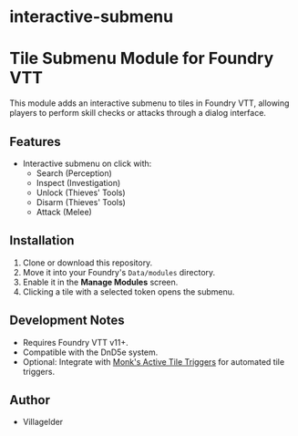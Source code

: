 # interactive-submenu

# Tile Submenu Module for Foundry VTT

This module adds an interactive submenu to tiles in Foundry VTT, allowing players to perform skill checks or attacks through a dialog interface.

## Features

- Interactive submenu on click with:
  - Search (Perception)
  - Inspect (Investigation)
  - Unlock (Thieves' Tools)
  - Disarm (Thieves' Tools)
  - Attack (Melee)

## Installation

1. Clone or download this repository.
2. Move it into your Foundry's `Data/modules` directory.
3. Enable it in the **Manage Modules** screen.
4. Clicking a tile with a selected token opens the submenu.

## Development Notes

- Requires Foundry VTT v11+.
- Compatible with the DnD5e system.
- Optional: Integrate with [Monk's Active Tile Triggers](https://foundryvtt.com/packages/monks-active-tiles) for automated tile triggers.

## Author

- Villagelder
